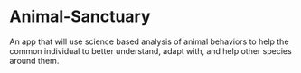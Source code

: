 # Animal-Sanctuary
An app that will use science based analysis of animal behaviors to help the common individual to better understand, adapt with, and help other species around them.
